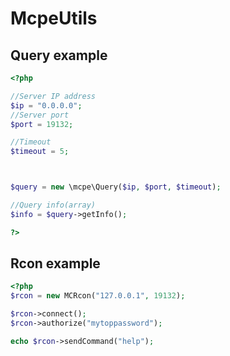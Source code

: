 # McpeUtils


## Query example

``` php
<?php

//Server IP address
$ip = "0.0.0.0";
//Server port
$port = 19132;

//Timeout
$timeout = 5;



$query = new \mcpe\Query($ip, $port, $timeout);

//Query info(array)
$info = $query->getInfo();

?>
```

## Rcon example
``` php
<?php
$rcon = new MCRcon("127.0.0.1", 19132);

$rcon->connect();
$rcon->authorize("mytoppassword");

echo $rcon->sendCommand("help");

```
